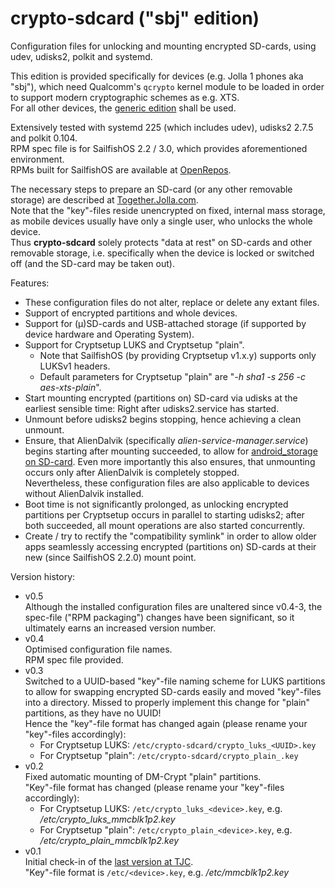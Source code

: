 # crypto-sdcard ("sbj" edition)
Configuration files for unlocking and mounting encrypted SD-cards, using udev, udisks2, polkit and systemd.

This edition is provided specifically for devices (e.g. Jolla 1 phones aka "sbj"), which need Qualcomm's `qcrypto` kernel module to be loaded in order to support modern cryptographic schemes as e.g. XTS.  
For all other devices, the [generic edition](https://github.com/Olf0/crypto-sdcard) shall be used.

Extensively tested with systemd 225 (which includes udev), udisks2 2.7.5 and polkit 0.104.<br />
RPM spec file is for SailfishOS 2.2 / 3.0, which provides aforementioned environment.<br />
RPMs built for SailfishOS are available at [OpenRepos](https://openrepos.net/content/olf/crypto-sdcard-sbj-edition).

The necessary steps to prepare an SD-card (or any other removable storage) are described at [Together.Jolla.com](https://together.jolla.com/question/195850/guide-creating-partitions-on-sd-card-optionally-encrypted/).<br />
Note that the "key"-files reside unencrypted on fixed, internal mass storage, as mobile devices usually have only a single user, who unlocks the whole device.<br />
Thus **crypto-sdcard** solely protects "data at rest" on SD-cards and other removable storage, i.e. specifically when the device is locked or switched off (and the SD-card may be taken out).

Features:
* These configuration files do not alter, replace or delete any extant files.
* Support of encrypted partitions and whole devices.
* Support for (µ)SD-cards and USB-attached storage (if supported by device hardware and Operating System).
* Support for Cryptsetup LUKS and Cryptsetup "plain".
   * Note that SailfishOS (by providing Cryptsetup v1.x.y) supports only LUKSv1 headers.
   * Default parameters for Cryptsetup "plain" are "*-h sha1 -s 256 -c aes-xts-plain*".
* Start mounting encrypted (partitions on) SD-card via udisks at the earliest sensible time: Right after udisks2.service has started.
* Unmount before udisks2 begins stopping, hence achieving a clean unmount.
* Ensure, that AlienDalvik (specifically *alien-service-manager.service*) begins starting after mounting succeeded, to allow for [android_storage on SD-card](https://together.jolla.com/question/179060/how-to-externalising-android_storage-and-other-directories-files-to-sd-card/#179060-2-externalising-homenemoandroid_storage).  Even more importantly this also ensures, that unmounting occurs only after AlienDalvik is completely stopped.<br />
Nevertheless, these configuration files are also applicable to devices without AlienDalvik installed.
* Boot time is not significantly prolonged, as unlocking encrypted partitions per Cryptsetup occurs in parallel to starting udisks2; after both succeeded, all mount operations are also started concurrently.
* Create / try to rectify the "compatibility symlink" in order to allow older apps seamlessly accessing encrypted (partitions on) SD-cards at their new (since SailfishOS 2.2.0) mount point.

Version history:
* v0.5<br />
  Although the installed configuration files are unaltered since v0.4-3, the spec-file ("RPM packaging") changes have been significant, so it ultimately earns an increased version number.
* v0.4<br />
  Optimised configuration file names.<br />
  RPM spec file provided.
* v0.3<br />
  Switched to a UUID-based "key"-file naming scheme for LUKS partitions to allow for swapping encrypted SD-cards easily and moved "key"-files into a directory.  Missed to properly implement this change for "plain" partitions, as they have no UUID!<br /> 
  Hence the "key"-file format has changed again (please rename your "key"-files accordingly): 
    * For Cryptsetup LUKS: `/etc/crypto-sdcard/crypto_luks_<UUID>.key`
    * For Cryptsetup "plain": `/etc/crypto-sdcard/crypto_plain_.key`
* v0.2<br />
  Fixed automatic mounting of DM-Crypt "plain" partitions.<br />
  "Key"-file format has changed (please rename your "key"-files accordingly):
    * For Cryptsetup LUKS: `/etc/crypto_luks_<device>.key`, e.g. */etc/crypto_luks_mmcblk1p2.key*
    * For Cryptsetup "plain": `/etc/crypto_plain_<device>.key`, e.g. */etc/crypto_plain_mmcblk1p2.key*
* v0.1<br />
  Initial check-in of the [last version at TJC](https://together.jolla.com/question/179054/how-to-creating-partitions-on-sd-card-optionally-encrypted/?answer=189813#post-id-189813).<br />
  "Key"-file format is `/etc/<device>.key`, e.g. */etc/mmcblk1p2.key*
